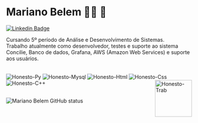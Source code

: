 

<!--
### Hi there 👋
**honestobx/honestobx** is a ✨ _special_ ✨ repository because its `README.md` (this file) appears on your GitHub profile.

Here are some ideas to get you started:

- 🔭 I’m currently working on ...
- 🌱 I’m currently learning ...
- 👯 I’m looking to collaborate on ...
- 🤔 I’m looking for help with ...
- 💬 Ask me about ...
- 📫 How to reach me: ...
- 😄 Pronouns: ...
- ⚡ Fun fact: ...
-->

# Mariano Belem :man_technologist: 🔭

[![Linkedin Badge](https://img.shields.io/badge/-LinkedIn-blue?style=flat-square&logo=Linkedin&logoColor=white&link=https://www.linkedin.com/in/mariano-belem/)](https://www.linkedin.com/in/mariano-belem/)

Cursando 5º período de Análise e Desenvolvimento de Sistemas. <br>
Trabalho atualmente como desenvolvedor, testes e suporte ao sistema Concilie, Banco de dados, Grafana, AWS (Amazon Web Services) e suporte aos usuários.

<div style="display: inline_block"><br>
  <img align="center" alt="Honesto-Py" src="https://img.shields.io/badge/Python-3776AB?style=for-the-badge&logo=python&logoColor=white" href="https://docs.python.org/pt-br/3/">
  <img align="center" alt="Honesto-Mysql" src="https://img.shields.io/badge/MySQL-00000F?style=for-the-badge&logo=mysql&logoColor=white" >
  <img align="center" alt="Honesto-Html" src="https://img.shields.io/badge/HTML5-E34F26?style=for-the-badge&logo=html5&logoColor=white" >
  <img align="center" alt="Honesto-Css" src="https://img.shields.io/badge/CSS3-1572B6?style=for-the-badge&logo=css3&logoColor=white" >
  <img align="center" alt="Honesto-C++" src="https://img.shields.io/badge/C%2B%2B-00599C?style=for-the-badge&logo=c%2B%2B&logoColor=white" >
  <img align="right" height="100" width="100" alt="Honesto-Trab" src="https://camo.githubusercontent.com/63371d36886ee658f5a97401f393e1ab1684b2fd3de674b8f5efc7d410b2a3d0/68747470733a2f2f6d656469612e67697068792e636f6d2f6d656469612f57556c706c634d704f43456d5447427442572f67697068792e676966" >
</div><br>


![Mariano Belem GitHub status](https://github-readme-stats.vercel.app/api?username=honestobx&show_icons=true&theme=tokyonight)

